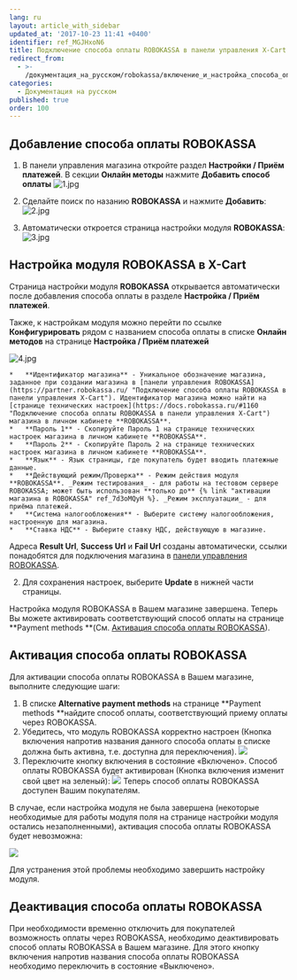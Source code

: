 ```yaml
---
lang: ru
layout: article_with_sidebar
updated_at: '2017-10-23 11:41 +0400'
identifier: ref_MGJHxoN6
title: Подключение способа оплаты ROBOKASSA в панели управления X-Cart
redirect_from:
  - >-
    /документация_на_русском/robokassa/включение_и_настройка_способа_оплаты_через_robokassa_в_x-cart.html
categories:
  - Документация на русском
published: true
order: 100
---
```

## Добавление способа оплаты ROBOKASSA

1.  В панели управления магазина откройте раздел **Настройки / Приём платежей**. В секции **Онлайн методы** нажмите **Добавить способ оплаты**
    ![1.jpg]({{site.baseurl}}/attachments/ref_MGJHxoN6/1.jpg)

2.  Cделайте поиск по назанию **ROBOKASSA** и нажмите **Добавить**:
    ![2.jpg]({{site.baseurl}}/attachments/ref_MGJHxoN6/2.jpg)
    
3.  Автоматически откроется страница настройки модуля **ROBOKASSA**:
    ![3.jpg]({{site.baseurl}}/attachments/ref_MGJHxoN6/3.jpg)
    
## Настройка модуля ROBOKASSA в X-Cart

Страница настройки модуля **ROBOKASSA** открывается автоматически после добавления способа оплаты в разделе **Настройка / Приём платежей**. 

Также, к настройкам модуля можно перейти по ссылке **Конфигурировать** рядом с названием способа оплаты в списке **Онлайн методов** на странице **Настройка / Приём платежей**

![4.jpg]({{site.baseurl}}/attachments/ref_MGJHxoN6/4.jpg)

    *   **Идентификатор магазина** - Уникальное обозначение магазина, заданное при создании магазина в [панели управления ROBOKASSA](https://partner.robokassa.ru/ "Подключение способа оплаты ROBOKASSA в панели управления X-Cart"). Идентификатор магазина можно найти на [странице технических настроек](https://docs.robokassa.ru/#1160 "Подключение способа оплаты ROBOKASSA в панели управления X-Cart") магазина в личном кабинете **ROBOKASSA**. 
    *   **Пароль 1** - Скопируйте Пароль 1 на странице технических настроек магазина в личном кабинете **ROBOKASSA**. 
    *   **Пароль 2** - Скопируйте Пароль 2 на странице технических настроек магазина в личном кабинете **ROBOKASSA**.
    *   **Язык** - Язык страницы, где покупатель будет вводить платежные данные.
    *   **Действующий режим/Проверка** - Режим действия модуля **ROBOKASSA**. _Режим тестирования_ - для работы на тестовом сервере ROBOKASSA; может быть использован **только до** {% link "активации магазина в ROBOKASSA" ref_7d3oMQyH %}. _Режим эксплуатации_ - для приёма платежей.
    *   **Система налогообложения** - Выберите систему налогообложения, настроенную для магазина.
    *   **Ставка НДС** - Выберите ставку НДС, действующую в магазине.

Адреса **Result Url**, **Success Url** и **Fail Url** созданы автоматически, ссылки понадобятся для подключения магазина в [панели управления ROBOKASSA](https://partner.robokassa.ru/ "Подключение способа оплаты ROBOKASSA в панели управления X-Cart").

2.  Для сохранения настроек, выберите **Update** в нижней части страницы.

Настройка модуля ROBOKASSA в Вашем магазине завершена. Теперь Вы можете активировать соответствующий способ оплаты на странице **Payment methods **(См. [Активация способа оплаты ROBOKASSA](#robokassa-1)).

## Активация способа оплаты ROBOKASSA

Для активации способа оплаты ROBOKASSA в Вашем магазине, выполните следующие шаги:

1.  В списке **Alternative payment methods** на странице **Payment methods **найдите способ оплаты, соответствующий приему оплаты через ROBOKASSA.
2.  Убедитесь, что модуль ROBOKASSA корректно настроен (Кнопка включения напротив названия данного способа оплаты в списке должна быть активна, т.е. доступна для переключения).
    ![]({{site.baseurl}}/attachments/7504688/7602398.png)
3.  Переключите кнопку включения в состояние «Включено».
    Способ оплаты ROBOKASSA будет активирован (Кнопка включения изменит свой цвет на зеленый):
    ![]({{site.baseurl}}/attachments/7504688/7602399.png)
    Теперь способ оплаты ROBOKASSA доступен Вашим покупателям. 

В случае, если настройка модуля не была завершена (некоторые необходимые для работы модуля поля на странице настройки модуля остались незаполненными), активация способа оплаты ROBOKASSA будет невозможна:

![]({{site.baseurl}}/attachments/7504688/7602397.png)

Для устранения этой проблемы необходимо завершить настройку модуля.

## Деактивация способа оплаты ROBOKASSA

При необходимости временно отключить для покупателей возможность оплаты через ROBOKASSA, необходимо деактивировать способ оплаты ROBOKASSA в Вашем магазине. Для этого кнопку включения напротив названия способа оплаты ROBOKASSA необходимо переключить в состояние «Выключено».
